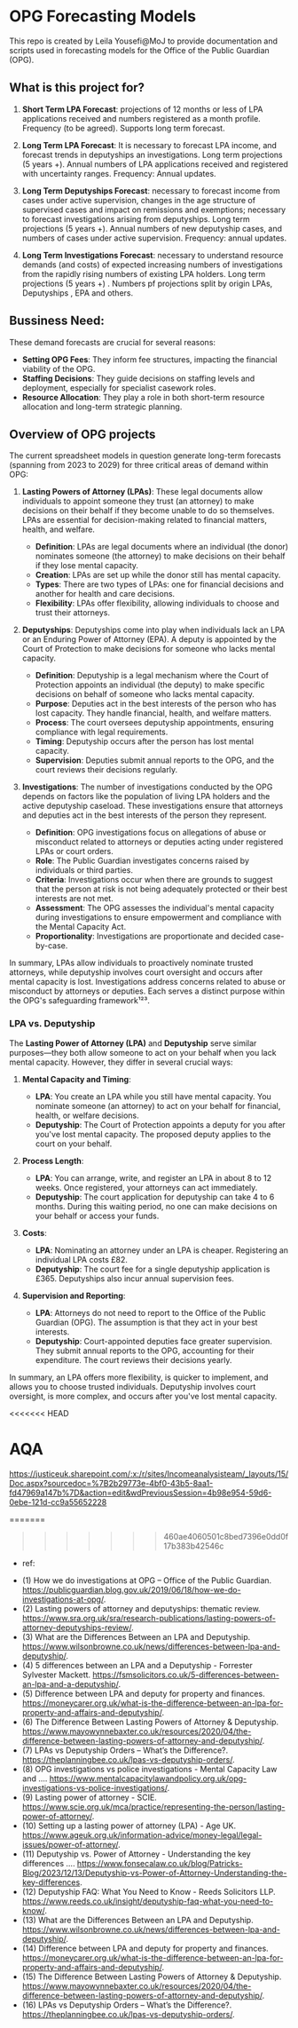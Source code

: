 # OPG Forecasting Models
This repo is created by Leila Yousefi@MoJ to provide documentation and scripts used in forecasting models for the Office of the Public Guardian (OPG).


## What is this project for?
1. **Short Term LPA Forecast**: 
    projections of 12 months or less of LPA applications received and numbers registered as a month profile. Frequency (to be agreed). Supports long term forecast.

2. **Long Term LPA Forecast**: 
    It is necessary to forecast LPA income, and forecast trends in deputyships an investigations. Long term projections (5 years +). Annual numbers of LPA applications received and registered with uncertainty ranges. Frequency: Annual updates. 

3. **Long Term Deputyships Forecast**: 
    necessary to forecast income from cases under active supervision, changes in the age structure of supervised cases and impact on remissions and exemptions; necessary to forecast investigations arising from deputyships. Long term projections (5 years +). Annual numbers of new deputyship cases, and numbers of cases under active supervision. Frequency: annual updates.  

4. **Long Term Investigations Forecast**: 
    necessary to understand resource demands (and costs) of expected increasing numbers of investigations from the rapidly rising numbers of existing LPA holders. Long term projections (5 years +) . Numbers pf projections split by origin LPAs, Deputyships , EPA and others.


## Bussiness Need:
These demand forecasts are crucial for several reasons:
- **Setting OPG Fees**: They inform fee structures, impacting the financial viability of the OPG.
- **Staffing Decisions**: They guide decisions on staffing levels and deployment, especially for specialist casework roles.
- **Resource Allocation**: They play a role in both short-term resource allocation and long-term strategic planning.


## Overview of OPG projects
The current spreadsheet models in question generate long-term forecasts (spanning from 2023 to 2029) for three critical areas of demand within OPG:
1. **Lasting Powers of Attorney (LPAs)**: These legal documents allow individuals to appoint someone they trust (an attorney) to make decisions on their behalf if they become unable to do so themselves. LPAs are essential for decision-making related to financial matters, health, and welfare.
   - **Definition**: LPAs are legal documents where an individual (the donor) nominates someone (the attorney) to make decisions on their behalf if they lose mental capacity.
   - **Creation**: LPAs are set up while the donor still has mental capacity.
   - **Types**: There are two types of LPAs: one for financial decisions and another for health and care decisions.
   - **Flexibility**: LPAs offer flexibility, allowing individuals to choose and trust their attorneys.
   
2. **Deputyships**: Deputyships come into play when individuals lack an LPA or an Enduring Power of Attorney (EPA). A deputy is appointed by the Court of Protection to make decisions for someone who lacks mental capacity.
   - **Definition**: Deputyship is a legal mechanism where the Court of Protection appoints an individual (the deputy) to make specific decisions on behalf of someone who lacks mental capacity.
   - **Purpose**: Deputies act in the best interests of the person who has lost capacity. They handle financial, health, and welfare matters.
   - **Process**: The court oversees deputyship appointments, ensuring compliance with legal requirements.
   - **Timing**: Deputyship occurs after the person has lost mental capacity.
   - **Supervision**: Deputies submit annual reports to the OPG, and the court reviews their decisions regularly.
   
3. **Investigations**: The number of investigations conducted by the OPG depends on factors like the population of living LPA holders and the active deputyship caseload. These investigations ensure that attorneys and deputies act in the best interests of the person they represent.
   - **Definition**: OPG investigations focus on allegations of abuse or misconduct related to attorneys or deputies acting under registered LPAs or court orders.
   - **Role**: The Public Guardian investigates concerns raised by individuals or third parties.
   - **Criteria**: Investigations occur when there are grounds to suggest that the person at risk is not being adequately protected or their best interests are not met.
   - **Assessment**: The OPG assesses the individual's mental capacity during investigations to ensure empowerment and compliance with the Mental Capacity Act.
   - **Proportionality**: Investigations are proportionate and decided case-by-case.

In summary, LPAs allow individuals to proactively nominate trusted attorneys, while deputyship involves court oversight and occurs after mental capacity is lost. Investigations address concerns related to abuse or misconduct by attorneys or deputies. Each serves a distinct purpose within the OPG's safeguarding framework¹²³.


### LPA vs. Deputyship
The **Lasting Power of Attorney (LPA)** and **Deputyship** serve similar purposes—they both allow someone to act on your behalf when you lack mental capacity. However, they differ in several crucial ways:
1. **Mental Capacity and Timing**:
   - **LPA**: You create an LPA while you still have mental capacity. You nominate someone (an attorney) to act on your behalf for financial, health, or welfare decisions.
   - **Deputyship**: The Court of Protection appoints a deputy for you after you've lost mental capacity. The proposed deputy applies to the court on your behalf.

2. **Process Length**:
   - **LPA**: You can arrange, write, and register an LPA in about 8 to 12 weeks. Once registered, your attorneys can act immediately.
   - **Deputyship**: The court application for deputyship can take 4 to 6 months. During this waiting period, no one can make decisions on your behalf or access your funds.

3. **Costs**:
   - **LPA**: Nominating an attorney under an LPA is cheaper. Registering an individual LPA costs £82.
   - **Deputyship**: The court fee for a single deputyship application is £365. Deputyships also incur annual supervision fees.

4. **Supervision and Reporting**:
   - **LPA**: Attorneys do not need to report to the Office of the Public Guardian (OPG). The assumption is that they act in your best interests.
   - **Deputyship**: Court-appointed deputies face greater supervision. They submit annual reports to the OPG, accounting for their expenditure. The court reviews their decisions yearly.

In summary, an LPA offers more flexibility, is quicker to implement, and allows you to choose trusted individuals. Deputyship involves court oversight, is more complex, and occurs after you've lost mental capacity. 


<<<<<<< HEAD
# AQA

https://justiceuk.sharepoint.com/:x:/r/sites/Incomeanalysisteam/_layouts/15/Doc.aspx?sourcedoc=%7B2b29773e-4bf0-43b5-8aa1-fd47969a147b%7D&action=edit&wdPreviousSession=4b98e954-59d6-0ebe-121d-cc9a55652228

=======
>>>>>>> 460ae4060501c8bed7396e0dd0f17b383b42546c

* ref:
- (1) How we do investigations at OPG – Office of the Public Guardian. https://publicguardian.blog.gov.uk/2019/06/18/how-we-do-investigations-at-opg/.
- (2) Lasting powers of attorney and deputyships: thematic review. https://www.sra.org.uk/sra/research-publications/lasting-powers-of-attorney-deputyships-review/.
- (3) What are the Differences Between an LPA and Deputyship. https://www.wilsonbrowne.co.uk/news/differences-between-lpa-and-deputyship/.
- (4) 5 differences between an LPA and a Deputyship - Forrester Sylvester Mackett. https://fsmsolicitors.co.uk/5-differences-between-an-lpa-and-a-deputyship/.
- (5) Difference between LPA and deputy for property and finances. https://moneycarer.org.uk/what-is-the-difference-between-an-lpa-for-property-and-affairs-and-deputyship/.
- (6) The Difference Between Lasting Powers of Attorney & Deputyship. https://www.mayowynnebaxter.co.uk/resources/2020/04/the-difference-between-lasting-powers-of-attorney-and-deputyship/.
- (7) LPAs vs Deputyship Orders – What’s the Difference?. https://theplanningbee.co.uk/lpas-vs-deputyship-orders/.
- (8) OPG investigations vs police investigations - Mental Capacity Law and .... https://www.mentalcapacitylawandpolicy.org.uk/opg-investigations-vs-police-investigations/.
- (9) Lasting power of attorney - SCIE. https://www.scie.org.uk/mca/practice/representing-the-person/lasting-power-of-attorney/.
- (10) Setting up a lasting power of attorney (LPA) - Age UK. https://www.ageuk.org.uk/information-advice/money-legal/legal-issues/power-of-attorney/.
- (11) Deputyship vs. Power of Attorney - Understanding the key differences .... https://www.fonsecalaw.co.uk/blog/Patricks-Blog/2023/12/13/Deputyship-vs-Power-of-Attorney-Understanding-the-key-differences.
- (12) Deputyship FAQ: What You Need to Know - Reeds Solicitors LLP. https://www.reeds.co.uk/insight/deputyship-faq-what-you-need-to-know/.   
- (13) What are the Differences Between an LPA and Deputyship. https://www.wilsonbrowne.co.uk/news/differences-between-lpa-and-deputyship/.
- (14) Difference between LPA and deputy for property and finances. https://moneycarer.org.uk/what-is-the-difference-between-an-lpa-for-property-and-affairs-and-deputyship/.
- (15) The Difference Between Lasting Powers of Attorney & Deputyship. https://www.mayowynnebaxter.co.uk/resources/2020/04/the-difference-between-lasting-powers-of-attorney-and-deputyship/.
- (16) LPAs vs Deputyship Orders – What’s the Difference?. https://theplanningbee.co.uk/lpas-vs-deputyship-orders/.
